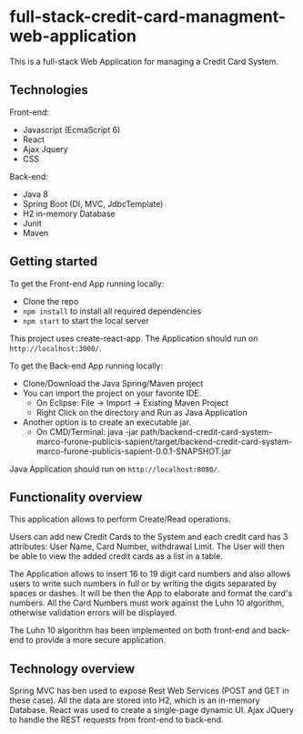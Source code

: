 # full-stack-credit-card-managment-web-application
This is a full-stack Web Application for managing a Credit Card System.

## Technologies

Front-end:
- Javascript (EcmaScript 6)
- React
- Ajax Jquery
- CSS

Back-end:
- Java 8
- Spring Boot (DI, MVC, JdbcTemplate)
- H2 in-memory Database
- Junit
- Maven

## Getting started

To get the Front-end App running locally:

- Clone the repo
- `npm install` to install all required dependencies
- `npm start` to start the local server 

This project uses create-react-app.
The Application should run on `http://localhost:3000/`.

To get the Back-end App running locally:

- Clone/Download the Java Spring/Maven project
- You can import the project on your favorite IDE.
   - On Eclipse: File -> Import -> Existing Maven Project
   - Right Click on the directory and Run as Java Application
- Another option is to create an executable jar.
  - On CMD/Terminal: java -jar path/backend-credit-card-system-marco-furone-publicis-sapient/target/backend-credit-card-system-marco-furone-publicis-sapient-0.0.1-SNAPSHOT.jar

Java Application should run on `http://localhost:8080/`.

## Functionality overview

This application allows to perform Create/Read operations.

Users can add new Credit Cards to the System and each credit card has 3 attributes: User Name, Card Number, withdrawal Limit.
The User will then be able to view the added credit cards as a list in a table.

The Application allows to insert 16 to 19 digit card numbers and also allows users to write such numbers in full or by writing the digits separated by spaces or dashes. It will be then the App to elaborate and format the card's numbers.
All the Card Numbers must work against the Luhn 10 algorithm, otherwise validation errors will be displayed.

The Luhn 10 algorithm has been implemented on both front-end and back-end to provide a more secure application.

## Technology overview

Spring MVC has ben used to expose Rest Web Services (POST and GET in these case).
All the data are stored into H2, which is an in-memory Database.
React was used to create a single-page dynamic UI.
Ajax JQuery to handle the REST requests from front-end to back-end.
